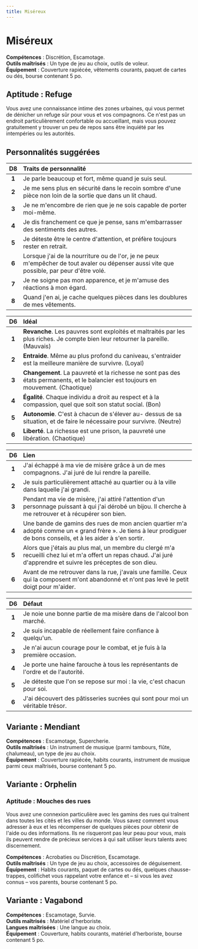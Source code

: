 ```yaml
---
title: Miséreux
---
```

# Miséreux
**Compétences** : Discrétion, Escamotage.  
**Outils maîtrisés** : Un type de jeu au choix, outils de voleur.  
**Équipement** : Couverture rapiécée, vêtements courants, paquet de cartes ou dés, bourse contenant 5 po.

## Aptitude : Refuge
Vous avez une connaissance intime des zones urbaines, qui vous permet de dénicher un refuge sûr pour vous et vos compagnons. Ce n'est pas un endroit particulièrement confortable ou accueillant, mais vous pouvez gratuitement y trouver un peu de repos sans être inquiété par les intempéries ou les autorités.

## Personnalités suggérées

| D8 | Traits de personnalité |
|:-:|:-|
| **1** | Je parle beaucoup et fort, même quand je suis seul. |
| **2** | Je me sens plus en sécurité dans le recoin sombre d'une pièce non loin de la sortie que dans un lit chaud. |
| **3** | Je ne m'encombre de rien que je ne sois capable de porter moi-même. |
| **4** | Je dis franchement ce que je pense, sans m'embarrasser des sentiments des autres. |
| **5** | Je déteste être le centre d'attention, et préfère toujours rester en retrait. |
| **6** | Lorsque j'ai de la nourriture ou de l'or, je ne peux m'empêcher de tout avaler ou dépenser aussi vite que possible, par peur d'être volé. |
| **7** | Je ne soigne pas mon apparence, et je m'amuse des réactions à mon égard. |
| **8** | Quand j'en ai, je cache quelques pièces dans les doublures de mes vêtements. |


| D6 | Idéal |
|:-:|:-|
| **1** | **Revanche**. Les pauvres sont exploités et maltraités par les plus riches. Je compte bien leur retourner la pareille. (Mauvais) |
| **2** | **Entraide**. Même au plus profond du caniveau, s'entraider est la meilleure manière de survivre. (Loyal) |
| **3** | **Changement**. La pauvreté et la richesse ne sont pas des états permanents, et le balancier est toujours en mouvement. (Chaotique) |
| **4** | **Égalité**. Chaque individu a droit au respect et à la compassion, quel que soit son statut social. (Bon) |
| **5** | **Autonomie**. C'est à chacun de s'élever au- dessus de sa situation, et de faire le nécessaire pour survivre. (Neutre) |
| **6** | **Liberté**. La richesse est une prison, la pauvreté une libération. (Chaotique) |


| D6 | Lien |
|:-:|:-|
| **1** | J'ai échappé à ma vie de misère grâce à un de mes compagnons. J'ai juré de lui rendre la pareille. |
| **2** | Je suis particulièrement attaché au quartier ou à la ville dans laquelle j'ai grandi. |
| **3** | Pendant ma vie de misère, j'ai attiré l'attention d'un personnage puissant à qui j'ai dérobé un bijou. Il cherche à me retrouver et à récupérer son bien. |
| **4** | Une bande de gamins des rues de mon ancien quartier m'a adopté comme un « grand frère ». Je tiens à leur prodiguer de bons conseils, et à les aider à s'en sortir. |
| **5** | Alors que j'étais au plus mal, un membre du clergé m'a recueilli chez lui et m'a offert un repas chaud. J'ai juré d'apprendre et suivre les préceptes de son dieu. |
| **6** | Avant de me retrouver dans la rue, j'avais une famille. Ceux qui la composent m'ont abandonné et n'ont pas levé le petit doigt pour m'aider. |


| D6 | Défaut |
|:-:|:-|
| **1** | Je noie une bonne partie de ma misère dans de l'alcool bon marché. |
| **2** | Je suis incapable de réellement faire confiance à quelqu'un. |
| **3** | Je n'ai aucun courage pour le combat, et je fuis à la première occasion. |
| **4** | Je porte une haine farouche à tous les représentants de l'ordre et de l'autorité. |
| **5** | Je déteste que l'on se repose sur moi : la vie, c'est chacun pour soi. |
| **6** | J'ai découvert des pâtisseries sucrées qui sont pour moi un véritable trésor. |

## Variante : Mendiant

**Compétences** : Escamotage, Supercherie.  
**Outils maîtrisés** : Un instrument de musique (parmi tambours, flûte, chalumeau), un type de jeu au choix.  
**Équipement** : Couverture rapiécée, habits courants, instrument de musique parmi ceux maîtrisés, bourse contenant 5 po.

## Variante : Orphelin

### Aptitude : Mouches des rues
Vous avez une connexion particulière avec les gamins des rues qui traînent dans toutes les cités et les villes du monde. Vous savez comment vous adresser à eux et les récompenser de quelques pièces pour obtenir de l'aide ou des informations. Ils ne risqueront pas leur peau pour vous, mais ils peuvent rendre de précieux services à qui sait utiliser leurs talents avec discernement.

**Compétences** : Acrobaties ou Discrétion, Escamotage.  
**Outils maîtrisés** : Un type de jeu au choix, accessoires de déguisement.  
**Équipement** : Habits courants, paquet de cartes ou dés, quelques chausse-trappes, colifichet vous rappelant votre enfance et – si vous les avez connus – vos parents, bourse contenant 5 po.

## Variante : Vagabond

**Compétences** : Escamotage, Survie.  
**Outils maîtrisés** : Matériel d'herboriste.  
**Langues maîtrisées** : Une langue au choix.  
**Équipement** : Couverture, habits courants, matériel d'herboriste, bourse contenant 5 po.
